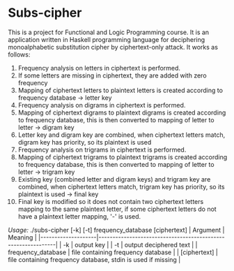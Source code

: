 # Subs-cipher
This is a project for Functional and Logic Programming course. It is an application written in Haskell programming language for deciphering monoalphabetic substitution cipher by ciphertext-only attack. It works as follows:
1. Frequency analysis on letters in ciphertext is performed.
2. If some letters are missing in ciphertext, they are added with zero frequency
3. Mapping of ciphertext letters to plaintext letters is created according to frequency database -> letter key
4. Frequency analysis on digrams in ciphertext is performed.
5. Mapping of ciphertext digrams to plaintext digrams is created according to frequency database, this is then converted to mapping of letter to letter -> digram key
6. Letter key and digram key are combined, when ciphertext letters match, digram key has priority, so its plaintext is used
7. Frequency analysis on trigrams in ciphertext is performed.
8. Mapping of ciphertext trigrams to plaintext trigrams is created according to frequency database, this is then converted to mapping of letter to letter -> trigram key
9. Existing key (combined letter and digram keys) and trigram key are combined, when ciphertext letters match, trigram key has priority, so its plaintext is used -> final key
10. Final key is modified so it does not contain two ciphertext letters mapping to the same plaintext letter, if some ciphertext letters do not have a plaintext letter mapping, '-' is used.

*Usage:*
./subs-cipher [-k] [-t] frequency_database [ciphertext]
| Argument           | Meaning                                                      |
|--------------------|--------------------------------------------------------------|
| -k                 | output key                                                   |
| -t                 | output deciphered text                                       |
| frequency_database | file containing frequency database                           |
| [ciphertext]       | file containing frequency database, stdin is used if missing |
